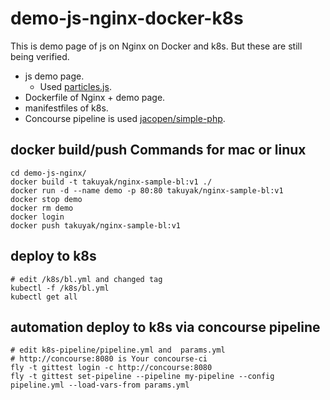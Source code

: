 # demo-js-nginx-docker-k8s

This is demo page of js on Nginx on Docker and k8s. 
But these are still being verified.
+ js demo page.
  + Used [particles.js](https://github.com/VincentGarreau/particles.js/).
+ Dockerfile of Nginx + demo page. 
+ manifestfiles of k8s.
+ Concourse pipeline is used [jacopen/simple-php](https://github.com/jacopen/simple-php).


## docker build/push Commands for mac or linux
```
cd demo-js-nginx/
docker build -t takuyak/nginx-sample-bl:v1 ./
docker run -d --name demo -p 80:80 takuyak/nginx-sample-bl:v1
docker stop demo
docker rm demo
docker login
docker push takuyak/nginx-sample-bl:v1
```

## deploy to k8s

```
# edit /k8s/bl.yml and changed tag
kubectl -f /k8s/bl.yml
kubectl get all
```

## automation deploy to k8s via concourse pipeline
```
# edit k8s-pipeline/pipeline.yml and  params.yml
# http://concourse:8080 is Your concourse-ci
fly -t gittest login -c http://concourse:8080
fly -t gittest set-pipeline --pipeline my-pipeline --config pipeline.yml --load-vars-from params.yml
```
